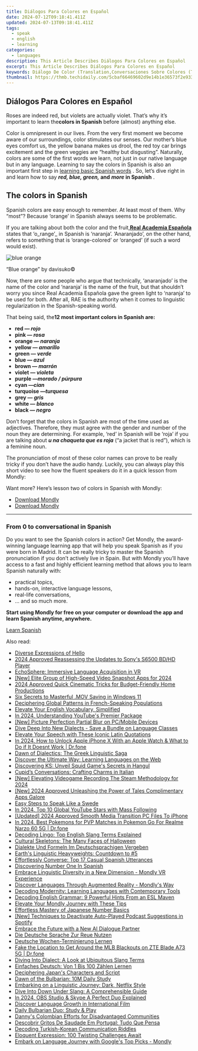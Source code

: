 ```yaml
---
title: Diálogos Para Colores en Español
date: 2024-07-12T09:18:41.411Z
updated: 2024-07-13T09:18:41.411Z
tags:
  - speak
  - english
  - learning
categories:
  - languages
description: This Article Describes Diálogos Para Colores en Español
excerpt: This Article Describes Diálogos Para Colores en Español
keywords: Diálogo De Color (Translation,Conversaciones Sobre Colores (Translation,Coloreo en Español (Translation,Pintura Y Colores (Translation,Tips Para Dibujar Con Color (Translation,Colores Básicos De Pintura (Translation,Habilidades De Diseño Gráfico en Español (Translation
thumbnail: https://thmb.techidaily.com/5cbaf66469602d9e14b1e36573f2e9339160b8c34b23ecf9268274ee16a01385.jpg
---
```


## Diálogos Para Colores en Español

 Roses are indeed red, but violets are actually violet. That’s why it’s important to learn the**colors in Spanish** before (almost) anything else.

 Color is omnipresent in our lives. From the very first moment we become aware of our surroundings, color stimulates our senses. Our mother’s blue eyes comfort us, the yellow banana makes us drool, the red toy car brings excitement and the green veggies are “healthy but disgusting”. Naturally, colors are some of the first words we learn, not just in our native language but in any language. Learning to say the colors in Spanish is also an important first step in [learning basic Spanish words](https://shop.mondly.com/affiliate.php?ACCOUNT=ATISTUDI&AFFILIATE=108875&PATH=https://www.mondly.com?AFFILIATE=108875) . So, let’s dive right in and learn how to say **_red, blue, green,_ and** **_more_ in Spanish** .

## The colors in Spanish

 Spanish colors are easy enough to remember. At least most of them. Why “most”? Because ‘orange’ in Spanish always seems to be problematic.

 If you are talking about both the color and the fruit,[**Real Academia Española**](https://www.rae.es/) states that ‘o_range’_ in Spanish is ‘naranja’. ‘Anaranjado’, on the other hand, refers to something that is ‘orange-colored’ or ‘oranged’ (if such a word would exist).

![blue orange](https://edge.mondly.com/blog/wp-content/uploads/2021/04/blue-orange-960x640.jpg "Learn The Colors In Spanish – Quick Pronunciation Guide 2")

 “Blue orange” by davisuko©

 Now, there are some people who argue that technically, ‘anaranjado’ is the name of the color and ‘naranja’ is the name of the fruit, but that shouldn’t worry you since Real Academia Española gave the green light to ‘naranja’ to be used for both. After all, RAE is the authority when it comes to linguistic regularization in the Spanish-speaking world.

 That being said, the**12 most important colors in Spanish are:**

* **red — _rojo_**
* **pink — _rosa_**
* **orange — _naranja_**
* **yellow — _amarillo_**
* **green — _verde_**
* **blue — _azul_**
* **brown — _marrón_**
* **violet — _violeta_**
* **purple —_morado / púrpura_**
* **cyan —_cian_**
* **turquoise —_turquesa_**
* **grey — _gris_**
* **white — _blanco_**
* **black — _negro_**

 Don’t forget that the colors in Spanish are most of the time used as adjectives. Therefore, they must agree with the gender and number of the noun they are determining. For example, ‘red’ in Spanish will be ‘roja’ if you are talking about **_u_ _na chaqueta que es roja_**  (“a jacket that is red”), which is a feminine noun.

 The pronunciation of most of these color names can prove to be really tricky if you don’t have the audio handy. Luckily, you can always play this short video to see how the fluent speakers do it in a quick lesson from Mondly:

Want more? Here’s lesson two of colors in Spanish with Mondly:

* [Download Mondly](https://www.facebook.com/sharer/sharer.php?u=https%3A%2F%2Fwww.mondly.com%2Fblog%2Fcolors-in-spanish%2F&t=Learn+the+Colors+in+Spanish+%E2%80%93+Quick+Pronunciation+Guide "Share on Facebook")
* [Download Mondly](https://shop.mondly.com/affiliate.php?ACCOUNT=ATISTUDI&AFFILIATE=108875&PATH=https://www.mondly.com?AFFILIATE=108875)

---

### From 0 to conversational in Spanish

 Do you want to see the Spanish colors in action? Get Mondly, the award-winning language learning app that will help you speak Spanish as if you were born in Madrid. It can be really tricky to master the Spanish pronunciation if you don’t actively live in Spain. But with Mondly you’ll have access to a fast and highly efficient learning method that allows you to learn Spanish naturally with:

* practical topics,
* hands-on, interactive language lessons,
* real-life conversations,
* … and so much more.

 **Start using Mondly for free on your computer or download the app and learn Spanish anytime, anywhere.**

[Learn Spanish](https://adjt.mondly.com/5ixfg4k?campaign=blog-post-id-5782&fallback=https%3A%2F%2Fapp.mondly.com%3Futm%5Fmedium%3Dblog%5Fblog-post-id-5782%26utm%5Fsource%3Dblog-post-id-5782&redirect%5Fmacos=https%3A%2F%2Fapp.mondly.com%3Futm%5Fmedium%3Dblog%5Fblog-post-id-5782%26utm%5Fsource%3Dblog-post-id-5782&redirect%5Fandroid=https%3A%2F%2Fplay.google.com%2Fstore%2Fapps%2Fdetails%3Fid%3Dcom.atistudios.mondly.languages%3Futm%5Fmedium%3Dblog%5Fblog-post-id-5782%26utm%5Fsource%3Dblog-post-id-5782&redirect%5Fios=https%3A%2F%2Fapps.apple.com%2Fapp%2Fapple-store%2Fid987873536%3Fpt%3D78954800%26ct%3Dblog-post-id-5782%26mt%3D8 "Learn Spanish")

<ins class="adsbygoogle"
     style="display:block"
     data-ad-format="autorelaxed"
     data-ad-client="ca-pub-7571918770474297"
     data-ad-slot="1223367746"></ins>



<ins class="adsbygoogle"
     style="display:block"
     data-ad-client="ca-pub-7571918770474297"
     data-ad-slot="8358498916"
     data-ad-format="auto"
     data-full-width-responsive="true"></ins>

<span class="atpl-alsoreadstyle">Also read:</span>
<div><ul>
<li><a href="https://mondly-stories.techidaily.com/diverse-expressions-of-hello/"><u>Diverse Expressions of Hello</u></a></li>
<li><a href="https://extra-approaches.techidaily.com/2024-approved-reassessing-the-updates-to-sonys-s6500-bdhd-player/"><u>2024 Approved  Reassessing the Updates to Sony's S6500 BD/HD Player</u></a></li>
<li><a href="https://mondly-stories.techidaily.com/echosphere-immersive-language-acquisition-in-vr/"><u>EchoSphere: Immersive Language Acquisition in VR</u></a></li>
<li><a href="https://video-capture.techidaily.com/new-elite-group-of-high-speed-video-snapshot-apps-for-2024/"><u>[New] Elite Group of High-Speed Video Snapshot Apps for 2024</u></a></li>
<li><a href="https://extra-support.techidaily.com/2024-approved-quick-cinematic-tricks-for-budget-friendly-home-productions/"><u>2024 Approved  Quick Cinematic Tricks for Budget-Friendly Home Productions</u></a></li>
<li><a href="https://screen-activity-recording.techidaily.com/six-secrets-to-masterful-mov-saving-in-windows-11/"><u>Six Secrets to Masterful .MOV Saving in Windows 11</u></a></li>
<li><a href="https://mondly-stories.techidaily.com/deciphering-global-patterns-in-french-speaking-populations/"><u>Deciphering Global Patterns in French-Speaking Populations</u></a></li>
<li><a href="https://mondly-stories.techidaily.com/elevate-your-english-vocabulary-simplified/"><u>Elevate Your English Vocabulary, Simplified</u></a></li>
<li><a href="https://youtube-stream.techidaily.com/in-2024-understanding-youtubes-premier-package/"><u>In 2024, Understanding YouTube's Premier Package</u></a></li>
<li><a href="https://extra-approaches.techidaily.com/new-picture-perfection-partial-blur-on-pcmobile-devices/"><u>[New] Picture Perfection  Partial Blur on PC/Mobile Devices</u></a></li>
<li><a href="https://mondly-stories.techidaily.com/dive-deep-into-new-dialects-save-a-bundle-on-language-classes/"><u>Dive Deep Into New Dialects - Save a Bundle on Language Classes</u></a></li>
<li><a href="https://mondly-stories.techidaily.com/elevate-your-speech-with-these-iconic-latin-quotations/"><u>Elevate Your Speech with These Iconic Latin Quotations</u></a></li>
<li><a href="https://iphone-unlock.techidaily.com/in-2024-how-to-unlock-apple-iphone-x-with-an-apple-watch-and-what-to-do-if-it-doesnt-work-drfone-by-drfone-ios/"><u>In 2024, How to Unlock Apple iPhone X With an Apple Watch & What to Do if It Doesnt Work | Dr.fone</u></a></li>
<li><a href="https://mondly-stories.techidaily.com/dawn-of-dialectics-the-greek-linguistic-saga/"><u>Dawn of Dialectics: The Greek Linguistic Saga</u></a></li>
<li><a href="https://mondly-stories.techidaily.com/discover-the-ultimate-way-learning-languages-on-the-web/"><u>Discover the Ultimate Way: Learning Languages on the Web</u></a></li>
<li><a href="https://mondly-stories.techidaily.com/discovering-ks-unveil-squid-games-secrets-in-hangul/"><u>Discovering KS: Unveil Squid Game's Secrets in Hangul</u></a></li>
<li><a href="https://mondly-stories.techidaily.com/cupids-conversations-crafting-charms-in-italian/"><u>Cupid’s Conversations: Crafting Charms in Italian</u></a></li>
<li><a href="https://visual-screen-recording.techidaily.com/new-elevating-videogame-recording-the-steam-methodology-for-2024/"><u>[New] Elevating Videogame Recording  The Steam Methodology for 2024</u></a></li>
<li><a href="https://facebook-video-content.techidaily.com/new-2024-approved-unleashing-the-power-of-tales-complimentary-apps-galore/"><u>[New] 2024 Approved  Unleashing the Power of Tales  Complimentary Apps Galore</u></a></li>
<li><a href="https://mondly-stories.techidaily.com/easy-steps-to-speak-like-a-swede/"><u>Easy Steps to Speak Like a Swede</u></a></li>
<li><a href="https://youtube-help.techidaily.com/in-2024-top-10-global-youtube-stars-with-mass-following/"><u>In 2024, Top 10 Global YouTube Stars with Mass Following</u></a></li>
<li><a href="https://vp-tips.techidaily.com/updated-2024-approved-smooth-media-transition-pc-files-to-iphone/"><u>[Updated] 2024 Approved  Smooth Media Transition  PC Files To iPhone</u></a></li>
<li><a href="https://pokemon-go-android.techidaily.com/in-2024-best-pokemons-for-pvp-matches-in-pokemon-go-for-realme-narzo-60-5g-drfone-by-drfone-virtual-android/"><u>In 2024, Best Pokemons for PVP Matches in Pokemon Go For Realme Narzo 60 5G | Dr.fone</u></a></li>
<li><a href="https://mondly-stories.techidaily.com/decoding-lingo-top-english-slang-terms-explained/"><u>Decoding Lingo: Top English Slang Terms Explained</u></a></li>
<li><a href="https://mondly-stories.techidaily.com/cultural-skeletons-the-many-faces-of-halloween/"><u>Cultural Skeletons: The Many Faces of Halloween</u></a></li>
<li><a href="https://mondly-stories.techidaily.com/dialekte-und-formeln-im-deutschsprachigen-vergeben/"><u>Dialekte Und Formeln Im Deutschsprachigen Vergeben</u></a></li>
<li><a href="https://mondly-stories.techidaily.com/earths-linguistic-heavyweights-countdown-to-5/"><u>Earth's Linguistic Heavyweights: Countdown to #5</u></a></li>
<li><a href="https://mondly-stories.techidaily.com/effortlessly-converse-top-17-casual-spanish-utterances/"><u>Effortlessly Converse: Top 17 Casual Spanish Utterances</u></a></li>
<li><a href="https://mondly-stories.techidaily.com/discovering-number-one-in-spanish/"><u>Discovering Number One In Spanish</u></a></li>
<li><a href="https://mondly-stories.techidaily.com/embrace-linguistic-diversity-in-a-new-dimension-mondly-vr-experience/"><u>Embrace Linguistic Diversity in a New Dimension - Mondly VR Experience</u></a></li>
<li><a href="https://mondly-stories.techidaily.com/discover-languages-through-augmented-reality-mondlys-way/"><u>Discover Languages Through Augmented Reality - Mondly's Way</u></a></li>
<li><a href="https://mondly-stories.techidaily.com/decoding-modernity-learning-languages-with-contemporary-tools/"><u>Decoding Modernity: Learning Languages with Contemporary Tools</u></a></li>
<li><a href="https://mondly-stories.techidaily.com/decoding-english-grammar-9-powerful-hints-from-an-esl-maven/"><u>Decoding English Grammar: 9 Powerful Hints From an ESL Maven</u></a></li>
<li><a href="https://mondly-stories.techidaily.com/elevate-your-mondly-journey-with-these-tips/"><u>Elevate Your Mondly Journey with These Tips</u></a></li>
<li><a href="https://mondly-stories.techidaily.com/effortless-mastery-of-japanese-number-basics/"><u>Effortless Mastery of Japanese Number Basics</u></a></li>
<li><a href="https://some-guidance.techidaily.com/new-techniques-to-deactivate-auto-played-podcast-suggestions-in-spotify/"><u>[New] Techniques to Deactivate Auto-Played Podcast Suggestions in Spotify</u></a></li>
<li><a href="https://mondly-stories.techidaily.com/embrace-the-future-with-a-new-ai-dialogue-partner/"><u>Embrace the Future with a New AI Dialogue Partner</u></a></li>
<li><a href="https://mondly-stories.techidaily.com/die-deutsche-sprache-zur-reue-nutzen/"><u>Die Deutsche Sprache Zur Reue Nutzen</u></a></li>
<li><a href="https://mondly-stories.techidaily.com/deutsche-wochen-terminierung-lernen/"><u>Deutsche Wochen-Terminierung Lernen</u></a></li>
<li><a href="https://fake-location.techidaily.com/fake-the-location-to-get-around-the-mlb-blackouts-on-zte-blade-a73-5g-drfone-by-drfone-virtual-android/"><u>Fake the Location to Get Around the MLB Blackouts on ZTE Blade A73 5G | Dr.fone</u></a></li>
<li><a href="https://mondly-stories.techidaily.com/diving-into-dialect-a-look-at-ubiquitous-slang-terms/"><u>Diving Into Dialect: A Look at Ubiquitous Slang Terms</u></a></li>
<li><a href="https://mondly-stories.techidaily.com/einfaches-deutsch-von-1-bis-100-zahlen-lernen/"><u>Einfaches Deutsch: Von 1 Bis 100 Zählen Lernen</u></a></li>
<li><a href="https://mondly-stories.techidaily.com/deciphering-japans-characters-and-script/"><u>Deciphering Japan's Characters and Script</u></a></li>
<li><a href="https://mondly-stories.techidaily.com/dawn-of-the-bulbarian-10m-daily-study/"><u>Dawn of the Bulbarian: 10M Daily Study</u></a></li>
<li><a href="https://mondly-stories.techidaily.com/embarking-on-a-linguistic-journey-dark-netflix-style/"><u>Embarking on a Linguistic Journey: Dark, Netflix Style</u></a></li>
<li><a href="https://mondly-stories.techidaily.com/dive-into-down-under-slang-a-comprehensible-guide/"><u>Dive Into Down Under Slang: A Comprehensible Guide</u></a></li>
<li><a href="https://remote-screen-capture.techidaily.com/in-2024-obs-studio-and-skype-a-perfect-duo-explained/"><u>In 2024, OBS Studio & Skype  A Perfect Duo Explained</u></a></li>
<li><a href="https://mondly-stories.techidaily.com/discover-language-growth-in-international-film/"><u>Discover Language Growth in International Film</u></a></li>
<li><a href="https://mondly-stories.techidaily.com/daily-bulbarian-duo-study-and-play/"><u>Daily Bulbarian Duo: Study & Play</u></a></li>
<li><a href="https://mondly-stories.techidaily.com/dannys-colombian-efforts-for-disadvantaged-communities/"><u>Danny's Colombian Efforts for Disadvantaged Communities</u></a></li>
<li><a href="https://mondly-stories.techidaily.com/descobrir-gritos-de-saudade-em-portugal-tudo-que-pensa/"><u>Descobrir Gritos De Saudade Em Portugal: Tudo Que Pensa</u></a></li>
<li><a href="https://mondly-stories.techidaily.com/decoding-turkish-korean-communication-riddles/"><u>Decoding Turkish-Korean Communication Riddles</u></a></li>
<li><a href="https://mondly-stories.techidaily.com/eloquent-expression-100-twisting-challenges-await/"><u>Eloquent Expression: 100 Twisting Challenges Await</u></a></li>
<li><a href="https://mondly-stories.techidaily.com/embark-on-language-journey-with-googles-top-picks-mondly/"><u>Embark on Language Journey with Google's Top Picks - Mondly</u></a></li>
</ul></div>
